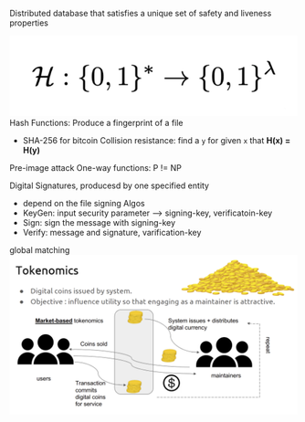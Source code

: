 Distributed database that satisfies a unique set of safety and liveness properties

![](../img/Pasted%20image%2020250917185342.png)
Hash Functions: Produce a fingerprint of a file
- SHA-256 for bitcoin
Collision resistance: find a `y` for given `x` that **H(x) = H(y)**

Pre-image attack 
One-way functions: P != NP

Digital Signatures, producesd by one specified entity
- depend on the file signing
Algos
- KeyGen: input security parameter --> signing-key, verificatoin-key
- Sign: sign the message with signing-key
- Verify: message and signature, varification-key

global matching
![](../img/Pasted%20image%2020250917195126.png)